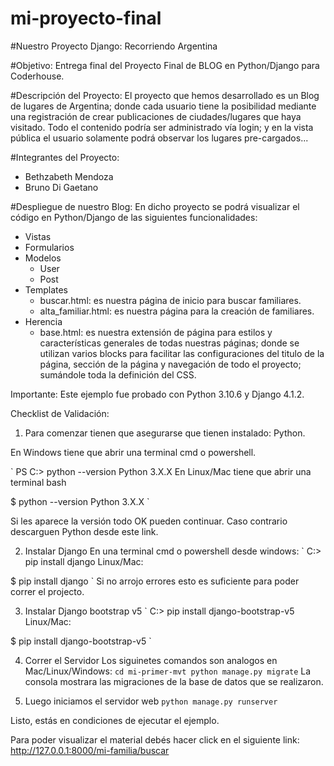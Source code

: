 # mi-proyecto-final
#Nuestro Proyecto Django: 
Recorriendo Argentina

#Objetivo:
Entrega final del Proyecto Final de BLOG en Python/Django para Coderhouse.

#Descripción del Proyecto:
El proyecto que hemos desarrollado es un Blog de lugares de Argentina; donde cada usuario tiene la posibilidad mediante una registración de crear publicaciones de ciudades/lugares que haya visitado. Todo el contenido podría ser administrado vía login; y en la vista pública el usuario solamente podrá observar los lugares pre-cargados...

#Integrantes del Proyecto:
- Bethzabeth Mendoza
- Bruno Di Gaetano

#Despliegue de nuestro Blog:
En dicho proyecto se podrá visualizar el código en Python/Django de las siguientes funcionalidades:

- Vistas
- Formularios
- Modelos 
    - User
    - Post
- Templates
    - buscar.html: es nuestra página de inicio para buscar familiares.
    - alta_familiar.html: es nuestra página para la creación de familiares.
- Herencia
    - base.html: es nuestra extensión de página para estilos y características generales de todas nuestras páginas; donde se utilizan varios blocks para facilitar las configuraciones del titulo de la página, sección de la página y navegación de todo el proyecto; sumándole toda la definición del CSS.

Importante: Este ejemplo fue probado con Python 3.10.6 y Django 4.1.2.

Checklist de Validación:
1. Para comenzar tienen que asegurarse que tienen instalado: Python.

En Windows tiene que abrir una terminal cmd o powershell.

`
PS C:\> python --version
Python 3.X.X 
En Linux/Mac tiene que abrir una terminal bash

$ python --version
Python 3.X.X 
`

Si les aparece la versión todo OK pueden continuar. Caso contrario descarguen Python desde este link.

2. Instalar Django
En una terminal cmd o powershell desde windows:
`
C:\> pip install django
Linux/Mac:

$ pip install django
`
Si no arrojo errores esto es suficiente para poder correr el projecto.

3. Instalar Django bootstrap v5
`
C:\> pip install django-bootstrap-v5
Linux/Mac:

$ pip install django-bootstrap-v5
`

4. Correr el Servidor
Los siguinetes comandos son analogos en Mac/Linux/Windows:
`
cd mi-primer-mvt
python manage.py migrate
`
La consola mostrara las migraciones de la base de datos que se realizaron.

5. Luego iniciamos el servidor web
`
python manage.py runserver
`

Listo, estás en condiciones de ejecutar el ejemplo.
 
Para poder visualizar el material debés hacer click en el siguiente link:
http://127.0.0.1:8000/mi-familia/buscar